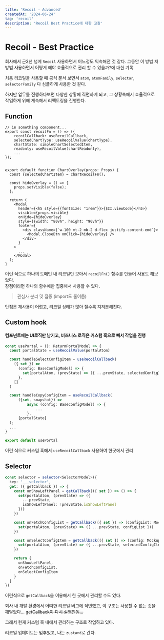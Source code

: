 ```yaml
---
title: 'Recoil - Advanced'
createdAt: '2024-06-24'
tag: 'recoil'
description: 'Recoil Best Practice에 대한 고찰'
---
```


# Recoil - Best Practice

회사에서 근2년 넘게 `Recoil` 사용하면서 어느정도 익숙해전 것 같다.
그동안 이 방법 저 방법 사용하면서 어떻게 해야 효율적으로 관리 할 수 있을까?에 대한 기록

처음 리코일을 사용할 때 공식 문서 보면서 `atom`, `atomFamily`, `selector`, `selectorFamily` 다 심플하게 사용한 것 같다.

하지만 업무를 진행하다보면 다양한 상황에 직면하게 되고, 그 상황속에서 효율적으로 작업하게 위해 계속해서 리팩토링을 진행한다.

## Function

```tsx
// in something component...
export const recoilFn = () => ({
    recoilCallback: useRecoilCallback,
    selectedChartType: useRecoilValue(chartType),
    chartState: simpleChartSelectedItem,
    readonly: useRecoilValue(chartReadonly),
    ...
});


export default function ChartOverlay(props: Props) {
  const {selectedChartItem} = chartRecoilFn();

  const hideOverlay = () => {
    props.setVisible(false);
  };

  return (
    <Modal
      header={<h5 style={{fontSize: "1rem"}}>{$II.viewCode}</h5>}
      visible={props.visible}
      onHide={hideOverlay}
      style={{width: "80vh", height: "90vh"}}
      footer={
        <div className={`w-100 mt-2 mb-2 d-flex justify-content-end`}>
          <Modal.CloseBtn onClick={hideOverlay} />
        </div>
      }
    >
      ...
    </Modal>
  );
}
```

이런 식으로 하나의 도메인 내 리코일만 모아서 `recoilFn()` 함수를 만들어 사용도 해보았다.  
장점이라면 하나의 함수에만 집중해서 사용할 수 있다.

> 관심사 분리 및 집중 (import도 줄어듬)

단점은 재사용이 어렵고, 리코일 상태가 많아 질수록 지저분해진다.

## Custom hook

#### 컴포넌트에는 UI로직만 남기고, 비즈니스 로직은 커스텀 훅으로 빼서 작업을 진행

```ts
const usePortal = (): ReturnPortalModel => {
  const portalState = useRecoilValue(portalAtom)

  const handleSelectConfigItem = useRecoilCallback(
    ({ set }) =>
      (config: BaseConfigModel) => {
        set(portalAtom, (prevState) => ({ ...prevState, selectedConfigItem: config }))
      },
    []
  )

  const handleCopyConfigItem = useRecoilCallback(
      ({set, snapshot}) =>
          async (config: BaseConfigModel) => {
              ...
          },
      [portalState]
  );
  ...
}

export default usePortal
```

이런 식으로 커스텀 훅에서 `useRecoilCallback` 사용하여 한곳에서 관리

## Selector

```ts
const selector = selector<SelectorModel>({
  key: '___selector',
  get: ({ getCallback }) => {
    const onShowLeftPanel = getCallback(({ set }) => () => {
      set(portalAtom, (prevState) => ({
        ...prevState,
        isShowLeftPanel: !prevState.isShowLeftPanel
      }))
    })

    const onFetchConfigList = getCallback(({ set }) => (configList: MockupConfigModel[]) => {
      set(portalAtom, (prevState) => ({ ...prevState, configList }))
    })

    const onSelectConfigItem = getCallback(({ set }) => (config: MockupConfigModel) => {
      set(portalAtom, (prevState) => ({ ...prevState, selectedConfigItem: config }))
    })

    return {
      onShowLeftPanel,
      onFetchConfigList,
      onSelectConfigItem
    }
  }
})
```

이런식으로 `getCallback`을 이용해서 한 곳에서 관리할 수도 있다.

회사 내 개발 환경에서 어떠한 리코일 버그에 직면했고, 이 구조는 사용할 수 없는 것을 깨달았다... ~~getCallback이 다시 실행안됨...~~

그래서 현재 커스텀 훅 내에서 관리하는 구조로 작업하고 있다.

리코일 업데이트는 멈추었고, 나는 `zustand`로 간다.
